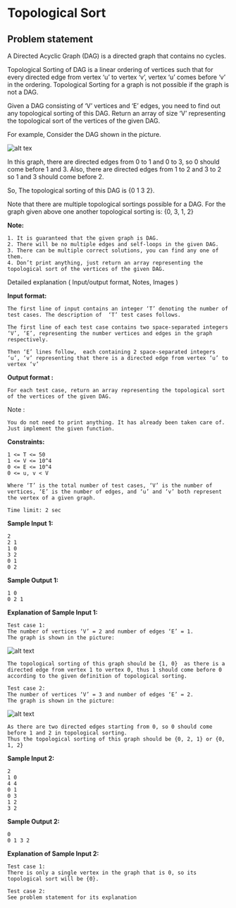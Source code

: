 Topological Sort
================

Problem statement
-----------------

A Directed Acyclic Graph (DAG) is a directed graph that contains no cycles.

Topological Sorting of DAG is a linear ordering of vertices such that for every directed edge from vertex ‘u’ to vertex ‘v’, vertex ‘u’ comes before ‘v’ in the ordering. Topological Sorting for a graph is not possible if the graph is not a DAG.

Given a DAG consisting of ‘V’ vertices and ‘E’ edges, you need to find out any topological sorting of this DAG. Return an array of size ‘V’ representing the topological sort of the vertices of the given DAG.

For example, Consider the DAG shown in the picture.

![alt tex](https://files.codingninjas.in/eg-6753.png)

In this graph, there are directed edges from 0 to 1 and 0 to 3, so 0 should come before 1 and 3. Also, there are directed edges from 1 to 2 and 3 to 2 so 1 and 3 should come before 2.

So, The topological sorting of this DAG is {0 1 3 2}.

Note that there are multiple topological sortings possible for a DAG. For the graph given above one another topological sorting is: {0, 3, 1, 2}

**Note:**

    1. It is guaranteed that the given graph is DAG.
    2. There will be no multiple edges and self-loops in the given DAG.
    3. There can be multiple correct solutions, you can find any one of them. 
    4. Don’t print anything, just return an array representing the topological sort of the vertices of the given DAG.
    

Detailed explanation ( Input/output format, Notes, Images )

**Input format:**

    The first line of input contains an integer ‘T’ denoting the number of test cases. The description of  ‘T’ test cases follows.
    
    The first line of each test case contains two space-separated integers ‘V’, ‘E’, representing the number vertices and edges in the graph respectively.
    
    Then ‘E’ lines follow,  each containing 2 space-separated integers ‘u’, ‘v’ representing that there is a directed edge from vertex ‘u’ to vertex ‘v’
    

**Output format :**

    For each test case, return an array representing the topological sort of the vertices of the given DAG.
    

Note :

    You do not need to print anything. It has already been taken care of. Just implement the given function.
    

**Constraints:**

    1 <= T <= 50
    1 <= V <= 10^4
    0 <= E <= 10^4
    0 <= u, v < V 
    
    Where ‘T’ is the total number of test cases, ‘V’ is the number of vertices, ‘E’ is the number of edges, and ‘u’ and ‘v’ both represent the vertex of a given graph.
    
    Time limit: 2 sec
    

**Sample Input 1:**

    2
    2 1
    1 0
    3 2
    0 1
    0 2
    

**Sample Output 1:**

    1 0
    0 2 1
    

**Explanation of Sample Input 1:**

    Test case 1:
    The number of vertices ‘V’ = 2 and number of edges ‘E’ = 1.
    The graph is shown in the picture: 
    

![alt text](https://files.codingninjas.in/eg1-6752.png)

    The topological sorting of this graph should be {1, 0}  as there is a directed edge from vertex 1 to vertex 0, thus 1 should come before 0 according to the given definition of topological sorting.
    
    Test case 2:
    The number of vertices ‘V’ = 3 and number of edges ‘E’ = 2.
    The graph is shown in the picture:
    

![alt text](https://files.codingninjas.in/eg2-6751.png)

    As there are two directed edges starting from 0, so 0 should come before 1 and 2 in topological sorting. 
    Thus the topological sorting of this graph should be {0, 2, 1} or {0, 1, 2}
    

**Sample Input 2:**

    2
    1 0
    4 4
    0 1
    0 3
    1 2
    3 2
    

**Sample Output 2:**

    0
    0 1 3 2
    

**Explanation of Sample Input 2:**

    Test case 1:   
    There is only a single vertex in the graph that is 0, so its topological sort will be {0}.
    
    Test case 2:
    See problem statement for its explanation
